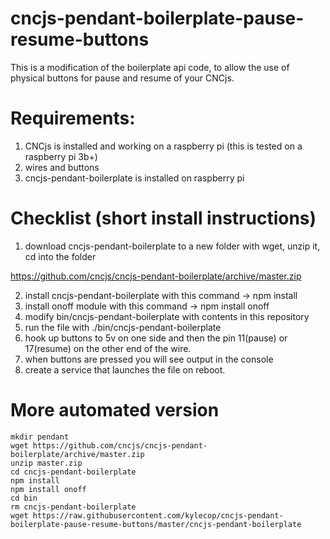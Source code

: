 # cncjs-pendant-boilerplate-pause-resume-buttons
This is a modification of the boilerplate api code, to allow the use of physical buttons for pause and resume of your CNCjs. 


# Requirements:
1. CNCjs is installed and working on a raspberry pi (this is tested on a raspberry pi 3b+)
2. wires and buttons
3. cncjs-pendant-boilerplate is installed on raspberry pi

# Checklist (short install instructions)
1. download cncjs-pendant-boilerplate to a new folder with wget, unzip it, cd into the folder

https://github.com/cncjs/cncjs-pendant-boilerplate/archive/master.zip


2. install cncjs-pendant-boilerplate with this command -> npm install
3. install onoff module with this command -> npm install onoff
4. modify bin/cncjs-pendant-boilerplate with contents in this repository
5. run the file with ./bin/cncjs-pendant-boilerplate
6. hook up buttons to 5v on one side and then the pin 11(pause) or 17(resume) on the other end of the wire.
7. when buttons are pressed you will see output in the console
8. create a service that launches the file on reboot.

# More automated version
```
mkdir pendant
wget https://github.com/cncjs/cncjs-pendant-boilerplate/archive/master.zip
unzip master.zip
cd cncjs-pendant-boilerplate
npm install
npm install onoff
cd bin
rm cncjs-pendant-boilerplate
wget https://raw.githubusercontent.com/kylecop/cncjs-pendant-boilerplate-pause-resume-buttons/master/cncjs-pendant-boilerplate
```
